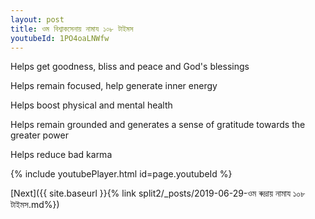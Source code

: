 ```yaml
---
layout: post
title: ওম বিশ্বাকসেনায় নামায ১০৮ টাইমস
youtubeId: 1PO4oaLNWfw
---
```

 
 
Helps get goodness, bliss and peace and God's blessings
 
Helps remain focused, help generate inner energy 
 
Helps boost physical and mental health 
 
Helps remain grounded and generates a sense of gratitude towards the greater power 
 
Helps reduce bad karma
 
 
 
 


{% include youtubePlayer.html id=page.youtubeId %}
 
[Next]({{ site.baseurl }}{% link  split2/_posts/2019-06-29-ওম ৰুদ্রায় নামায ১০৮ টাইমস.md%})
 
